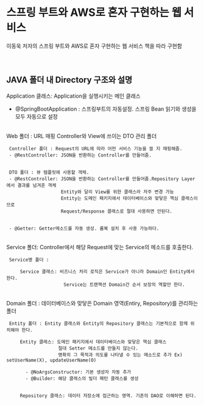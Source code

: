 # 스프링 부트와 AWS로 혼자 구현하는 웹 서비스

이동욱 저자의 스프링 부트와 AWS로 혼자 구현하는 웹 서비스 책을 따라 구현함   
<br>
<br>
## JAVA 폴더 내 Directory 구조와 설명

Application 클래스: Application을 실행시키는 메인 클래스
- @SpringBootApplication : 스프링부트의 자동설정. 스프링 Bean 읽기와 생성을 모두 자동으로 설정  
</br>
Web 폴더 : URL 매핑 Controller와 View에 쓰이는 DTO 관리 폴더

     Controller 폴더 : Request의 URL에 따라 어떤 서비스 기능을 쓸 지 매핑해줌. 
     - @RestController: JSON을 반환하는 Controller를 만들어줌.
    
    
     DTO 폴더 : 뷰 템플릿에 사용할 객체. 
     - @RestController: JSON을 반환하는 Controller를 만들어줌.Repository Layer에서 결과를 넘겨준 객체
                        Entity와 달리 View를 위한 클래스라 자주 변경 가능
                        Entity는 도메인 패키지에서 데이터베이스와 맞닿은 핵심 클래스이므로 
                        Request/Response 클래스로 절대 사용하면 안된다.
                        
                        
     - @Getter: Getter메소드를 자동 생성. 롬복 설치 후 사용 가능하다.

<br>    
Service 폴더: Controller에서 해당 Request에 맞는 Service의 메소드를 호출한다.

     Service명 폴더 : 
     
         Service 클래스: 비즈니스 처리 로직은 Service가 아니라 Domain인 Entity에서 한다. 
                         Service는 트랜잭션 Domain간 순서 보장의 역할만 한다.   


<br>
Domain 폴더 : 데이터베이스와 맞닿은 Domain 영역(Entiry, Repository)를 관리하는 폴더 

     Entity 폴더 : Entity 클래스와 Entity의 Repository 클래스는 기본적으로 함께 위치해야 한다. 
     
         Entity 클래스: 도메인 패키지에서 데이터베이스와 맞닿은 핵심 클래스
                       절대 Setter 메소드를 만들지 않는다. 
                       명확히 그 목적과 의도를 나타낼 수 있는 메소드로 추가 Ex) setUserName(X), updateUserName(O) 
                       
           - @NoArgsConstructor: 기본 생성자 자동 추가
           - @Builder: 해당 클래스의 빌더 패턴 클래스를 생성
      
      
         Repository 클래스: 데이터 저장소에 접근하는 영역. 기존의 DAO로 이해하면 된다.       


